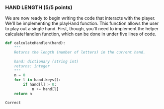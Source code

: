 ### HAND LENGTH  (5/5 points)

We are now ready to begin writing the code that interacts with the player. We'll be implementing the playHand function. This function allows the user to play out a single hand. First, though, you'll need to implement the helper calculateHandlen function, which can be done in under five lines of code.

```python
def calculateHandlen(hand):
    """ 
    Returns the length (number of letters) in the current hand.
    
    hand: dictionary (string int)
    returns: integer
    """
    n = 0
    for l in hand.keys():
        if hand[l] > 0:
            n += hand[l]
    return n

```

	Correct